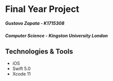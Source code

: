 # Final Year Project

##### Gustavo Zapata - K1715308  
##### Computer Science - Kingston University London  

## Technologies & Tools
 - iOS
 - Swift 5.0
 - Xcode 11